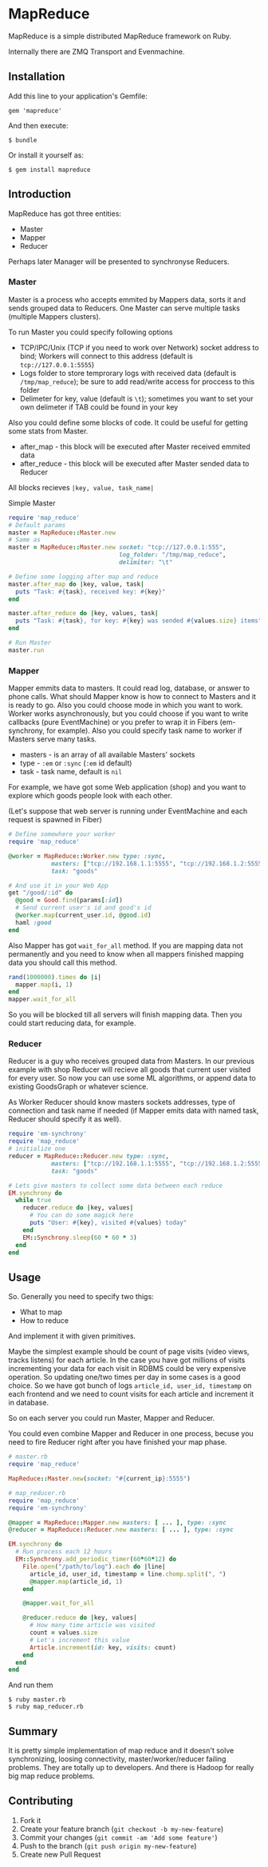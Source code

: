 # MapReduce

MapReduce is a simple distributed MapReduce framework on Ruby.

Internally there are ZMQ Transport and Evenmachine.

## Installation

Add this line to your application's Gemfile:

    gem 'mapreduce'

And then execute:

    $ bundle

Or install it yourself as:

    $ gem install mapreduce

## Introduction

MapReduce has got three entities:

* Master
* Mapper
* Reducer

Perhaps later Manager will be presented to synchronyse Reducers.

### Master

Master is a process who accepts emmited by Mappers data, sorts it and sends grouped data to Reducers. One Master can serve multiple tasks (multiple Mappers clusters).

To run Master you could specify following options

* TCP/IPC/Unix (TCP if you need to work over Network) socket address to bind; Workers will connect to this address (default is `tcp://127.0.0.1:5555`)
* Logs folder to store temprorary logs with received data (default is `/tmp/map_reduce`); be sure to add read/write access for proccess to this folder
* Delimeter for key, value (default is `\t`); sometimes you want to set your own delimeter if TAB could be found in your key

Also you could define some blocks of code. It could be useful for getting some stats from Master.

* after_map - this block will be executed after Master received emmited data
* after_reduce - this block will be executed after Master sended data to Reducer

All blocks recieves `|key, value, task_name|`

Simple Master

```ruby
require 'map_reduce'
# Default params
master = MapReduce::Master.new
# Same as
master = MapReduce::Master.new socket: "tcp://127.0.0.1:555",
                               log_folder: "/tmp/map_reduce",
                               delimiter: "\t"

# Define some logging after map and reduce
master.after_map do |key, value, task|
  puts "Task: #{task}, received key: #{key}"
end

master.after_reduce do |key, values, task|
  puts "Task: #{task}, for key: #{key} was sended #{values.size} items"
end

# Run Master
master.run
```

### Mapper

Mapper emmits data to masters. It could read log, database, or answer to phone calls. What should Mapper know is how to connect to Masters and it is ready to go. Also you could choose mode in which you want to work. Worker works asynchronously, but you could choose if you want to write callbacks (pure EventMachine) or you prefer to wrap it in Fibers (em-synchrony, for example). Also you could specify task name to worker if Masters serve many tasks.

* masters - is an array of all available Masters' sockets
* type - `:em` or `:sync` (`:em` id default)
* task - task name, default is `nil`

For example, we have got some Web application (shop) and you want to explore which goods people look with each other.

(Let's suppose that web server is running under EventMachine and each request is spawned in Fiber)

```ruby
# Define somewhere your worker
require 'map_reduce'

@worker = MapReduce::Worker.new type: :sync, 
            masters: ["tcp://192.168.1.1:5555", "tcp://192.168.1.2:5555"],
            task: "goods"

# And use it in your Web App
get "/good/:id" do
  @good = Good.find(params[:id])
  # Send current user's id and good's id
  @worker.map(current_user.id, @good.id)
  haml :good
end
```

Also Mapper has got `wait_for_all` method. If you are mapping data not permanently and you need to know when all mappers finished mapping data you should call this method.

```ruby
rand(1000000).times do |i|
  mapper.map(i, 1)
end
mapper.wait_for_all
```

So you will be blocked till all servers will finish mapping data. Then you could start reducing data, for example.

### Reducer

Reducer is a guy who receives grouped data from Masters. In our previous example with shop Reducer will recieve all goods that current user visited for every user. So now you can use some ML algorithms, or append data to existing GoodsGraph or whatever science.

As Worker Reducer should know masters sockets addresses, type of connection and task name if needed (if Mapper emits data with named task, Reducer should specify it as well).

```ruby
require 'em-synchrony'
require 'map_reduce'
# initialize one
reducer = MapReduce::Reducer.new type: :sync, 
            masters: ["tcp://192.168.1.1:5555", "tcp://192.168.1.2:5555"],
            task: "goods"

# Lets give masters to collect some data between each reduce
EM.synchrony do
  while true
    reducer.reduce do |key, values|
      # You can do some magick here
      puts "User: #{key}, visited #{values} today"
    end
    EM::Synchrony.sleep(60 * 60 * 3)
  end
end
```

## Usage

So. Generally you need to specify two thigs:

* What to map
* How to reduce

And implement it with given primitives. 

Maybe the simplest example should be count of page visits (video views, tracks listens) for each article. In the case you have got millions of visits incrementing your data for each visit in RDBMS could be very expensive operation. So updating one/two times per day in some cases is a good choice. So we have got bunch of logs `article_id, user_id, timestamp` on each frontend and we need to count visits for each article and increment it in database.


So on each server you could run Master, Mapper and Reducer.

You could even combine Mapper and Reducer in one process, becuse you need to fire Reducer right after you have finished your map phase.

```ruby
# master.rb
require 'map_reduce'

MapReduce::Master.new(socket: "#{current_ip}:5555")
```

```ruby
# map_reducer.rb
require 'map_reduce'
require 'em-synchrony'

@mapper = MapReduce::Mapper.new masters: [ ... ], type: :sync
@reducer = MapReduce::Reducer.new masters: [ ... ], type: :sync

EM.synchrony do
  # Run process each 12 hours
  EM::Synchrony.add_periodic_timer(60*60*12) do
    File.open("/path/to/log").each do |line|
      article_id, user_id, timestamp = line.chomp.split(", ")
      @mapper.map(article_id, 1)
    end

    @mapper.wait_for_all

    @reducer.reduce do |key, values|
      # How many time article was visited
      count = values.size
      # Let's increment this value
      Article.increment(id: key, visits: count)
    end
  end
end
```

And run them

    $ ruby master.rb
    $ ruby map_reducer.rb


## Summary

It is pretty simple implementation of map reduce and it doesn't solve synchronizing, loosing connectivity, master/worker/reducer failing problems. They are totally up to developers. And there is Hadoop for really big map reduce problems.

## Contributing

1. Fork it
2. Create your feature branch (`git checkout -b my-new-feature`)
3. Commit your changes (`git commit -am 'Add some feature'`)
4. Push to the branch (`git push origin my-new-feature`)
5. Create new Pull Request